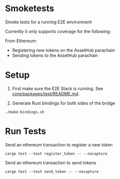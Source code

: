 # Smoketests

Smoke tests for a running E2E environment

Currently it only supports coverage for the following:

From Ethereum:
* Registering new tokens on the AssetHub parachain
* Sending tokens to the AssetHub parachain

# Setup

1. First make sure the E2E Stack is running. See [core/packages/test/README.md](../core/packages/test/README.md).

2. Generate Rust bindings for both sides of the bridge

```shell
./make-bindings.sh
```

# Run Tests

Send an ethereum transaction to register a new token
```
cargo test --test register_token -- --nocapture
```

Send an ethereum transaction to send tokens
```
cargo test --test send_token -- --nocapture
```
